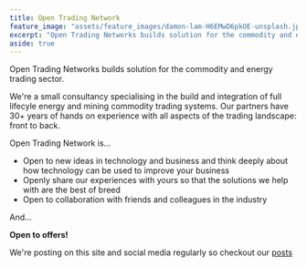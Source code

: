 ```yaml
---
title: Open Trading Network
feature_image: "assets/feature_images/damon-lam-H6EMwD6pkOE-unsplash.jpg"
excerpt: "Open Trading Networks builds solution for the commodity and energy trading sector."
aside: true
---
```


Open Trading Networks builds solution for the commodity and energy trading sector.

We're a small consultancy specialising in the build and integration of full lifecyle energy and mining commodity trading systems. Our partners have 30+ years of hands on experience with all aspects of the trading landscape: front to back.

Open Trading Network is...
* Open to new ideas in technology and business and think deeply about how technology can be used to improve your business
* Openly share our experiences with yours so that the solutions we help with are the best of breed 
* Open to collaboration with friends and colleagues in the industry

And...

**Open to offers!**

We're posting on this site and social media regularly so checkout our [posts](/category/all)